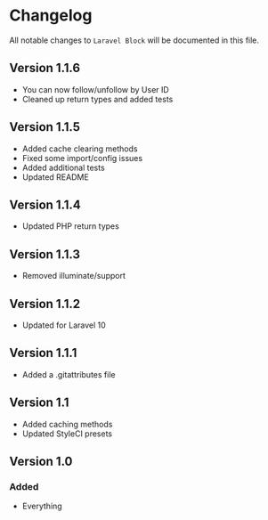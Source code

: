 # Changelog

All notable changes to `Laravel Block` will be documented in this file.

## Version 1.1.6

- You can now follow/unfollow by User ID
- Cleaned up return types and added tests

## Version 1.1.5

- Added cache clearing methods
- Fixed some import/config issues
- Added additional tests
- Updated README

## Version 1.1.4

- Updated PHP return types

## Version 1.1.3

- Removed illuminate/support

## Version 1.1.2

- Updated for Laravel 10

## Version 1.1.1

- Added a .gitattributes file

## Version 1.1

- Added caching methods
- Updated StyleCI presets

## Version 1.0

### Added

- Everything
